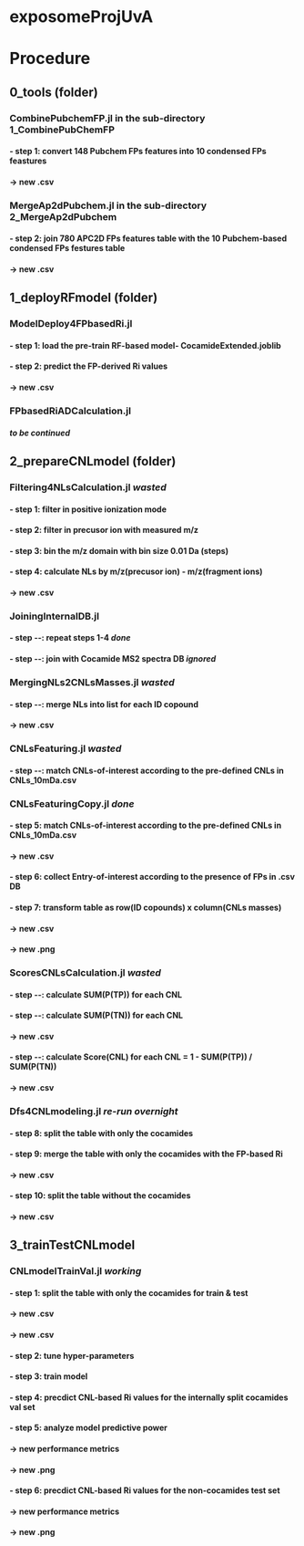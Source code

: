 # exposomeProjUvA

# Procedure
## 0_tools (folder)
### CombinePubchemFP.jl in the sub-directory 1_CombinePubChemFP
#### - step 1: convert 148 Pubchem FPs features into 10 condensed FPs feastures 
####           -> new .csv
### MergeAp2dPubchem.jl in the sub-directory 2_MergeAp2dPubchem 
#### - step 2: join 780 APC2D FPs features table with the 10 Pubchem-based condensed FPs festures table
####           -> new .csv

## 1_deployRFmodel (folder)
### ModelDeploy4FPbasedRi.jl
#### - step 1: load the pre-train RF-based model- CocamideExtended.joblib
#### - step 2: predict the FP-derived Ri values
####           -> new .csv
### FPbasedRiADCalculation.jl
#### ***to be continued***

## 2_prepareCNLmodel (folder)
### Filtering4NLsCalculation.jl ***wasted***
#### - step 1: filter in positive ionization mode
#### - step 2: filter in precusor ion with measured m/z
#### - step 3: bin the m/z domain with bin size 0.01 Da (steps)
#### - step 4: calculate NLs by m/z(precusor ion) - m/z(fragment ions)
####           -> new .csv
### JoiningInternalDB.jl
#### - step --: repeat steps 1-4 ***done***
#### - step --: join with Cocamide MS2 spectra DB ***ignored***
### MergingNLs2CNLsMasses.jl  ***wasted***
#### - step --: merge NLs into list for each ID copound
####           -> new .csv
### CNLsFeaturing.jl ***wasted***
#### - step --: match CNLs-of-interest according to the pre-defined CNLs in CNLs_10mDa.csv
### CNLsFeaturingCopy.jl ***done***
#### - step 5: match CNLs-of-interest according to the pre-defined CNLs in CNLs_10mDa.csv
####           -> new .csv
#### - step 6: collect Entry-of-interest according to the presence of FPs in .csv DB
#### - step 7: transform table as row(ID copounds) x column(CNLs masses)
####           -> new .csv
####           -> new .png
### ScoresCNLsCalculation.jl ***wasted***
#### - step --: calculate SUM(P(TP)) for each CNL
#### - step --: calculate SUM(P(TN)) for each CNL
####           -> new .csv
#### - step --: calculate Score(CNL) for each CNL = 1 - SUM(P(TP)) / SUM(P(TN))
####           -> new .csv
### Dfs4CNLmodeling.jl ***re-run overnight***
#### - step 8: split the table with only the cocamides
#### - step 9: merge the table with only the cocamides with the FP-based Ri
####           -> new .csv
#### - step 10: split the table without the cocamides
####           -> new .csv

## 3_trainTestCNLmodel
### CNLmodelTrainVal.jl ***working***
#### - step 1: split the table with only the cocamides for train & test
####           -> new .csv
####           -> new .csv
#### - step 2: tune hyper-parameters
#### - step 3: train model
#### - step 4: precdict CNL-based Ri values for the internally split cocamides val set
#### - step 5: analyze model predictive power
####           -> new performance metrics
####           -> new .png
#### - step 6: precdict CNL-based Ri values for the non-cocamides test set
####           -> new performance metrics
####           -> new .png